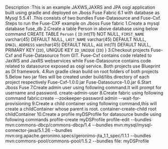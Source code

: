 Description :This is an example JAXWS,JAXRS and JPA osgi application built using gradle and deployed on Jboss Fuse Fabric 6.1 with database as Mysql 5.5.41 .This consists of two bundles Fuse-Datasource and Fuse-Cxf.
Steps to run the Fuse-CXF example on Jboss Fuse fabric
1.Create a mysql database fuse_db
2.Create a table Person in above database using below command
   CREATE TABLE `Person` (
  `ID` int(11) NOT NULL,
  `FIRST_NAME` varchar(45) DEFAULT NULL,
  `LAST_NAME` varchar(45) DEFAULT NULL,
  `EMAIL_ADDRESS` varchar(45) DEFAULT NULL,
  `AGE` int(11) DEFAULT NULL,
  PRIMARY KEY (`ID`),
  UNIQUE KEY `ID_UNIQUE` (`ID`)
)
3.Checkout projects Fuse-Cxf and Fuse-Datasource from GIT.
  Fuse-Cxf contains code related to JaxWS and JaxRS webservices while Fuse-Datasource contains code related to datasource exposed as osgi service.
  Both projects use Blueprint as DI framework.
4.Run gradle clean build on root folders of both projects
5.Below two jar files will be created under build/libs directory of each project respectively
	Fuse-Cxf-1.0.0.jar
	Fuse-Datasource-1.0.jar
6.Start Jboss Fuse
7.Create admin user using following command.It will prompt for username and password.
	create-admin-user
8.Create fabric using following command
	fabric:create --zookeeper-password admin --wait-for-provisioning
9.Create a child container using following command,this will create a childContainer whose parent is root.
	container-create-child root childContainer
10.Create a profile myDSProfile for datasource bundle using following commands
	profile-create myDSProfile
	profile-edit --bundles mvn:commons-dbcp/commons-dbcp/1.4 --bundles mvn:mysql/mysql-connector-java/5.1.26 --bundles mvn:org.apache.geronimo.specs/geronimo-jta_1.1_spec/1.1.1 --bundles mvn:commons-pool/commons-pool/1.5.2 --bundles file:<Path to Fuse-Datasource-1.0.0.jar> myDSProfile
